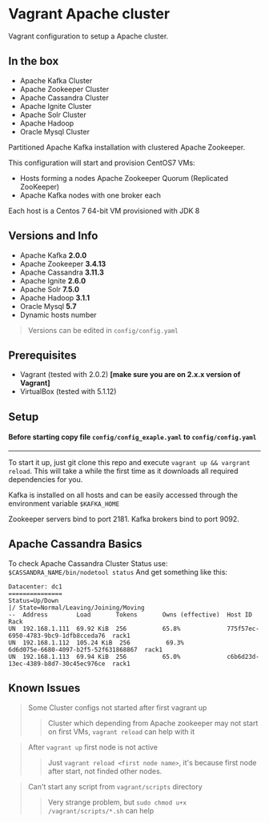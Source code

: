 Vagrant Apache cluster
=============
Vagrant configuration to setup a Apache cluster.

In the box
-------------------------

* Apache Kafka Cluster
* Apache Zookeeper Cluster
* Apache Cassandra Cluster
* Apache Ignite Cluster
* Apache Solr Cluster
* Apache Hadoop
* Oracle Mysql Cluster

Partitioned Apache Kafka installation with clustered Apache Zookeeper.

This configuration will start and provision CentOS7 VMs:

* Hosts forming a nodes Apache Zookeeper Quorum (Replicated ZooKeeper)
* Apache Kafka nodes with one broker each

Each host is a Centos 7 64-bit VM provisioned with JDK 8 

Versions and Info
-------------------------

* Apache Kafka **2.0.0**
* Apache Zookeeper **3.4.13**
* Apache Cassandra **3.11.3**
* Apache Ignite **2.6.0**
* Apache Solr **7.5.0**
* Apache Hadoop **3.1.1**
* Oracle Mysql **5.7**
* Dynamic hosts number

> Versions can be edited in ```config/config.yaml```

Prerequisites
-------------------------

* Vagrant (tested with 2.0.2) **[make sure you are on 2.x.x version of Vagrant]**
* VirtualBox (tested with 5.1.12)

Setup
-------------------------

#### Before starting copy file `config/config_exaple.yaml` to `config/config.yaml` 
----

To start it up, just git clone this repo and execute ```vagrant up && vargrant reload```. This will take a while the first time as it downloads all required dependencies for you.

Kafka is installed on all hosts and can be easily accessed through the environment variable ```$KAFKA_HOME```

Zookeeper servers bind to port 2181. Kafka brokers bind to port 9092. 

Apache Cassandra Basics
-------------------------

To check Apache Cassandra Cluster Status use:
`$CASSANDRA_NAME/bin/nodetool status`
And get something like this:
```
Datacenter: dc1
===============
Status=Up/Down
|/ State=Normal/Leaving/Joining/Moving
--  Address        Load       Tokens       Owns (effective)  Host ID                               Rack
UN  192.168.1.111  69.92 KiB  256          65.8%             775f57ec-6950-4783-9bc9-1dfb8cceda76  rack1
UN  192.168.1.112  105.24 KiB  256          69.3%             6d6d075e-6680-4097-b2f5-52f631868867  rack1
UN  192.168.1.113  69.94 KiB  256          65.0%             c6b6d23d-13ec-4389-b8d7-30c45ec976ce  rack1
```

Known Issues
-------------------------
> Some Cluster configs  not started after first vagrant up
>> Cluster which depending from Apache zookeeper may not start on first VMs, `vagrant reload` can help with it

> After `vagrant up` first node is not active
>> Just `vagrant reload <first node name>`, it's because first node after start, not finded other nodes.

> Can't start any script from `vagrant/scripts` directory
>> Very strange problem, but `sudo chmod u+x /vagrant/scripts/*.sh` can help